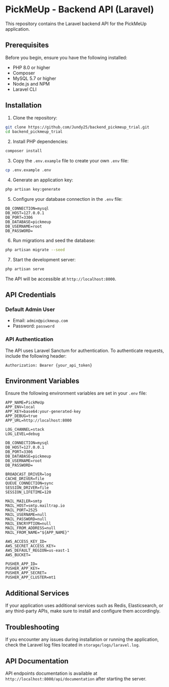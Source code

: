 # PickMeUp - Backend API (Laravel)

This repository contains the Laravel backend API for the PickMeUp application.

## Prerequisites

Before you begin, ensure you have the following installed:
- PHP 8.0 or higher
- Composer
- MySQL 5.7 or higher
- Node.js and NPM
- Laravel CLI

## Installation

1. Clone the repository:
```bash
git clone https://github.com/Jundy25/backend_pickmeup_trial.git
cd backend_pickmeup_trial
```

2. Install PHP dependencies:
```bash
composer install
```

3. Copy the `.env.example` file to create your own `.env` file:
```bash
cp .env.example .env
```

4. Generate an application key:
```bash
php artisan key:generate
```

5. Configure your database connection in the `.env` file:
```
DB_CONNECTION=mysql
DB_HOST=127.0.0.1
DB_PORT=3306
DB_DATABASE=pickmeup
DB_USERNAME=root
DB_PASSWORD=
```

6. Run migrations and seed the database:
```bash
php artisan migrate --seed
```

7. Start the development server:
```bash
php artisan serve
```

The API will be accessible at `http://localhost:8000`.

## API Credentials

### Default Admin User
- Email: `admin@pickmeup.com`
- Password: `password`

### API Authentication
The API uses Laravel Sanctum for authentication. To authenticate requests, include the following header:
```
Authorization: Bearer {your_api_token}
```

## Environment Variables

Ensure the following environment variables are set in your `.env` file:

```
APP_NAME=PickMeUp
APP_ENV=local
APP_KEY=base64:your-generated-key
APP_DEBUG=true
APP_URL=http://localhost:8000

LOG_CHANNEL=stack
LOG_LEVEL=debug

DB_CONNECTION=mysql
DB_HOST=127.0.0.1
DB_PORT=3306
DB_DATABASE=pickmeup
DB_USERNAME=root
DB_PASSWORD=

BROADCAST_DRIVER=log
CACHE_DRIVER=file
QUEUE_CONNECTION=sync
SESSION_DRIVER=file
SESSION_LIFETIME=120

MAIL_MAILER=smtp
MAIL_HOST=smtp.mailtrap.io
MAIL_PORT=2525
MAIL_USERNAME=null
MAIL_PASSWORD=null
MAIL_ENCRYPTION=null
MAIL_FROM_ADDRESS=null
MAIL_FROM_NAME="${APP_NAME}"

AWS_ACCESS_KEY_ID=
AWS_SECRET_ACCESS_KEY=
AWS_DEFAULT_REGION=us-east-1
AWS_BUCKET=

PUSHER_APP_ID=
PUSHER_APP_KEY=
PUSHER_APP_SECRET=
PUSHER_APP_CLUSTER=mt1
```

## Additional Services

If your application uses additional services such as Redis, Elasticsearch, or any third-party APIs, make sure to install and configure them accordingly.

## Troubleshooting

If you encounter any issues during installation or running the application, check the Laravel log files located in `storage/logs/laravel.log`.

## API Documentation

API endpoints documentation is available at `http://localhost:8000/api/documentation` after starting the server.
